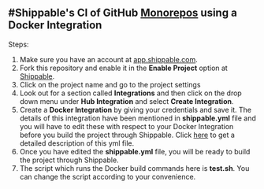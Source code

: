 #Shippable's CI of GitHub [Monorepos](https://developer.atlassian.com/blog/2015/10/monorepos-in-git/) using a Docker Integration
---

Steps:
  1. Make sure you have an account at [app.shippable.com](http://app.shippable.com).
  2. Fork this repository and enable it in the **Enable Project** option at [Shippable](app.shippable.com).
  3. Click on the project name and go to the project settings
  4. Look out for a section called **Integrations** and then click on the drop down menu under **Hub Integration** and select **Create Integration**.
  5. Create a **Docker Integration** by giving your credentials and save it. The details of this integration have been mentioned in **shippable.yml** file and you will have to edit these with respect to your Docker Integration before you build the project through Shippable. Click [here](http://docs.shippable.com/ci_configure/) to get a detailed description of this yml file.
  6. Once you have edited the **shippable.yml** file, you will be ready to build the project through Shippable.
  7. The script which runs the Docker build commands here is **test.sh**. You can change the script according to your convenience.


